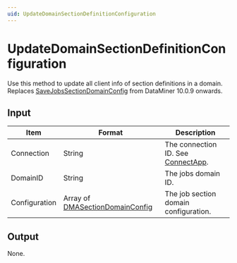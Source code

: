 ```yaml
---
uid: UpdateDomainSectionDefinitionConfiguration
---
```


# UpdateDomainSectionDefinitionConfiguration

Use this method to update all client info of section definitions in a domain. Replaces [SaveJobsSectionDomainConfig](xref:SaveJobsSectionDomainConfig) from DataMiner 10.0.9 onwards.

## Input

| Item | Format | Description |
|--|--|--|
| Connection | String | The connection ID. See [ConnectApp](xref:ConnectApp). |
| DomainID | String | The jobs domain ID. |
| Configuration | Array of [DMASectionDomainConfig](xref:DMASectionDomainConfig) | The job section domain configuration. |

## Output

None.

